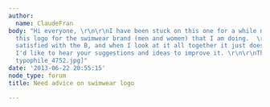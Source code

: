 ```yaml
---
author:
  name: ClaudeFran
body: "Hi everyone, \r\n\r\nI have been stuck on this one for a while now. I'm making
  this logo for the swimwear brand (men and women) that I am doing.  \r\n\r\nI'm not
  satisfied with the B, and when I look at it all together it just doesnt feel right.
  I'd like to hear your suggestions and ideas to improve it. \r\n\r\nThanks![img:sites/default/files/old-images/bainlogo
  typophile_4752.jpg]"
date: '2013-06-22 20:55:15'
node_type: forum
title: Need advice on swimwear logo

---
```

